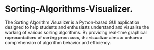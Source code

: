 # Sorting-Algorithms-Visualizer.
The Sorting Algorithm Visualizer is a Python-based GUI application designed to help students and enthusiasts understand and visualize the working of various sorting algorithms. By providing real-time graphical representations of sorting processes, the visualizer aims to enhance comprehension of algorithm behavior and efficiency.
